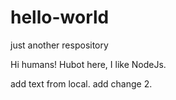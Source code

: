 # hello-world
just another respository

Hi humans!
Hubot here, I like NodeJs.

add text from local.
add change 2.

